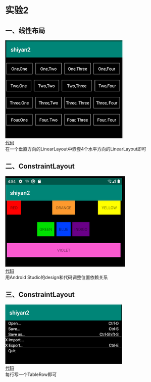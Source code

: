 # 实验2
## 一、线性布局

![](https://github.com/ZHY-JOE/MyProject/blob/master/shiyan2/1.png)</br>
[代码](https://github.com/ZHY-JOE/MyProject/blob/master/shiyan2/app/src/main/res/layout/activity_main.xml)</br>
在一个垂直方向的LinearLayout中嵌套4个水平方向的LinearLayout即可</br>

## 二、ConstraintLayout
![](https://github.com/ZHY-JOE/MyProject/blob/master/shiyan2/2.png)</br>
[代码](https://github.com/ZHY-JOE/MyProject/blob/master/shiyan2/app/src/main/res/layout/activity_main2.xml)</br>
用Android Studio的design和代码调整位置依赖关系

## 三、ConstraintLayout
![](https://github.com/ZHY-JOE/MyProject/blob/master/shiyan2/3.png)</br>
[代码](https://github.com/ZHY-JOE/MyProject/blob/master/shiyan2/app/src/main/res/layout/activity_main3.xml)</br>
每行写一个TableRow即可
